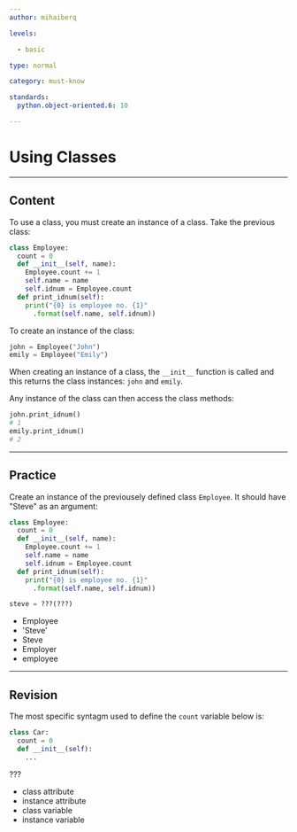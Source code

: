 ```yaml
---
author: mihaiberq

levels:

  - basic

type: normal

category: must-know

standards:
  python.object-oriented.6: 10

---
```


# Using Classes

---
## Content

To use a class, you must create an instance of a class. Take the previous class:
```python
class Employee:
  count = 0
  def __init__(self, name):
    Employee.count += 1
    self.name = name
    self.idnum = Employee.count
  def print_idnum(self):
    print("{0} is employee no. {1}"
      .format(self.name, self.idnum))
```
To create an instance of the class:
```python
john = Employee("John")
emily = Employee("Emily")
```
When creating an instance of a class, the `__init__` function is called and this returns the class instances: `john` and `emily`.

Any instance of the class can then access the class methods:
```python
john.print_idnum()
# 1
emily.print_idnum()
# 2
```

---
## Practice

Create an instance of the previousely defined class `Employee`. It should have "Steve" as an argument:

```python
class Employee:
  count = 0
  def __init__(self, name):
    Employee.count += 1
    self.name = name
    self.idnum = Employee.count
  def print_idnum(self):
    print("{0} is employee no. {1}"
      .format(self.name, self.idnum))

steve = ???(???)
```

* Employee
* 'Steve'
* Steve
* Employer
* employee



---
## Revision

The most specific syntagm used to define the `count` variable below is:
```python
class Car:
  count = 0
  def __init__(self):
    ...
```
???

* class attribute
* instance attribute
* class variable
* instance variable
 
